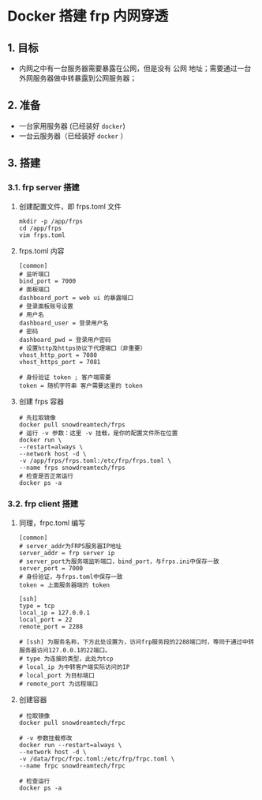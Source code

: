 # Docker 搭建 frp 内网穿透
## 1. 目标
- 内网之中有一台服务器需要暴露在公网，但是没有 公网 地址；需要通过一台外网服务器做中转暴露到公网服务器；

## 2. 准备
- 一台家用服务器 (已经装好 `docker`)
- 一台云服务器（已经装好 `docker` ）

## 3. 搭建
### 3.1. frp server 搭建

1. 创建配置文件，即 frps.toml 文件

    ```shell
    mkdir -p /app/frps
    cd /app/frps
    vim frps.toml
    ```

2. frps.toml 内容
    ```properties
    [common]
    # 监听端口
    bind_port = 7000
    # 面板端口
    dashboard_port = web ui 的暴露端口
    # 登录面板账号设置
    # 用户名
    dashboard_user = 登录用户名
    # 密码
    dashboard_pwd = 登录用户密码
    # 设置http及https协议下代理端口（非重要）
    vhost_http_port = 7080
    vhost_https_port = 7081
    
    # 身份验证 token ; 客户端需要
    token = 随机字符串 客户需要这里的 token
    ```

4. 创建 frps 容器
    ```shell
    # 先拉取镜像
    docker pull snowdreamtech/frps
    # 运行 -v 参数：这里 -v 挂载，是你的配置文件所在位置
    docker run \
    --restart=always \
    --network host -d \
    -v /app/frps/frps.toml:/etc/frp/frps.toml \
    --name frps snowdreamtech/frps
    # 检查是否正常运行
    docker ps -a 
    ```

### 3.2. frp client 搭建

1. 同理，frpc.toml 编写
    ```properties
    [common]
    # server_addr为FRPS服务器IP地址
    server_addr = frp server ip
    # server_port为服务端监听端口，bind_port，与frps.ini中保存一致
    server_port = 7000
    # 身份验证，与frps.toml中保存一致
    token = 上面服务器端的 token
    
    [ssh]
    type = tcp
    local_ip = 127.0.0.1
    local_port = 22
    remote_port = 2288
    
    # [ssh] 为服务名称，下方此处设置为，访问frp服务段的2288端口时，等同于通过中转服务器访问127.0.0.1的22端口。
    # type 为连接的类型，此处为tcp
    # local_ip 为中转客户端实际访问的IP 
    # local_port 为目标端口
    # remote_port 为远程端口
    ```

2. 创建容器
    ```shell
    # 拉取镜像
    docker pull snowdreamtech/frpc
    
    # -v 参数挂载修改
    docker run --restart=always \
    --network host -d \
    -v /data/frpc/frpc.toml:/etc/frp/frpc.toml \
    --name frpc snowdreamtech/frpc
    
    # 检查运行
    docker ps -a
    ```